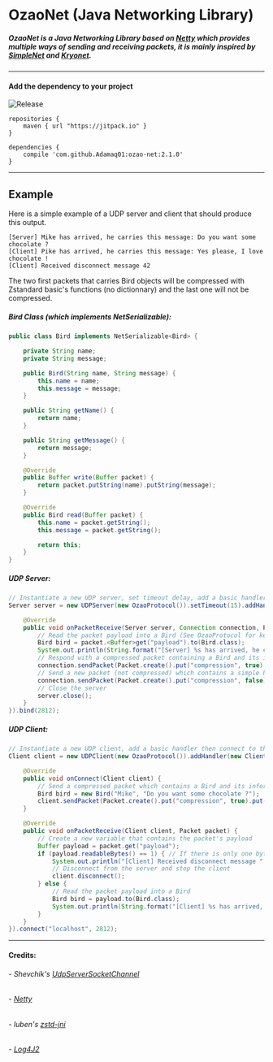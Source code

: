 # OzaoNet (Java Networking Library)

##### OzaoNet is a Java Networking Library based on [Netty](https://netty.io) which provides multiple ways of sending and receiving packets, it is mainly inspired by [SimpleNet](https://github.com/jhg023/SimpleNet) and [Kryonet](https://github.com/EsotericSoftware/kryonet).

****

#### Add the dependency to your project
![Release](https://jitpack.io/v/Adamaq01/ozao-net.svg)

```Gradle
repositories {
    maven { url "https://jitpack.io" }
}
```

```Gradle
dependencies {
    compile 'com.github.Adamaq01:ozao-net:2.1.0'
}
```

****

## Example

Here is a simple example of a UDP server and client that should produce this output.

```
[Server] Mike has arrived, he carries this message: Do you want some chocolate ?
[Client] Pike has arrived, he carries this message: Yes please, I love chocolate !
[Client] Received disconnect message 42
```

The two first packets that carries Bird objects will be compressed with Zstandard basic's functions (no dictionnary) and the last one will not be compressed.

##### Bird Class (which implements NetSerializable):

```Java
public class Bird implements NetSerializable<Bird> {

    private String name;
    private String message;

    public Bird(String name, String message) {
        this.name = name;
        this.message = message;
    }

    public String getName() {
        return name;
    }

    public String getMessage() {
        return message;
    }

    @Override
    public Buffer write(Buffer packet) {
        return packet.putString(name).putString(message);
    }

    @Override
    public Bird read(Buffer packet) {
        this.name = packet.getString();
        this.message = packet.getString();

        return this;
    }
}
```

##### UDP Server:
```Java
// Instantiate a new UDP server, set timeout delay, add a basic handler then bind the server
Server server = new UDPServer(new OzaoProtocol()).setTimeout(15).addHandler(new ServerHandlerAdapater() {

    @Override
    public void onPacketReceive(Server server, Connection connection, Packet packet) {
        // Read the packet payload into a Bird (See OzaoProtocol for keys specifications)
        Bird bird = packet.<Buffer>get("payload").to(Bird.class);
        System.out.println(String.format("[Server] %s has arrived, he carries this message: %s", bird.getName(), bird.getMessage()));
        // Respond with a compressed packet containing a Bird and its informations
        connection.sendPacket(Packet.create().put("compression", true).put("payload", Buffer.from(new Bird("Pike", "Yes please, I love chocolate !"))));
        // Send a new packet (not compressed) which contains a simple byte to tell the client to disconnect
        connection.sendPacket(Packet.create().put("compression", false).put("payload", Buffer.create().putByte((byte) 42)));
        // Close the server
        server.close();
    }
}).bind(2812);
```

##### UDP Client:
```Java
// Instantiate a new UDP client, add a basic handler then connect to the server
Client client = new UDPClient(new OzaoProtocol()).addHandler(new ClientHandlerAdapter() {

    @Override
    public void onConnect(Client client) {
        // Send a compressed packet which contains a Bird and its informations when the client gets connected to the server
        Bird bird = new Bird("Mike", "Do you want some chocolate ?");
        client.sendPacket(Packet.create().put("compression", true).put("payload", Buffer.from(bird)));
    }

    @Override
    public void onPacketReceive(Client client, Packet packet) {
        // Create a new variable that contains the packet's payload
        Buffer payload = packet.get("payload");
        if (payload.readableBytes() == 1) { // If there is only one byte then it's the packet that tells us to disconnect
            System.out.println("[Client] Received disconnect message " + payload.getByte());
            // Disconnect from the server and stop the client
            client.disconnect();
        } else {
            // Read the packet payload into a Bird
            Bird bird = payload.to(Bird.class);
            System.out.println(String.format("[Client] %s has arrived, he carries this message: %s", bird.getName(), bird.getMessage()));
        }
    }
}).connect("localhost", 2812);
```

****

#### Credits:
###### - Shevchik's [UdpServerSocketChannel](https://github.com/Shevchik/UdpServerSocketChannel)
###### - [Netty](https://netty.io)
###### - luben's [zstd-jni](https://github.com/luben/zstd-jni)
###### - [Log4J2](https://logging.apache.org/log4j/2.x/)
